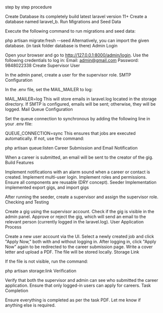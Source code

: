 step by step procedure

Create Database
its completely build latest laravel version 11+
Create a database named laravel_b.
Run Migrations and Seed Data

Execute the following command to run migrations and seed data:


php artisan migrate:fresh --seed
Alternatively, you can import the given database. (in task folder database is there)
Admin Login

Open your browser and go to http://127.0.0.1:8000/admin/login.
Use the following credentials to log in:
Email: admin@gmail.com
Password: 9848022338
Create Supervisor User

In the admin panel, create a user for the supervisor role.
SMTP Configuration

In the .env file, set the MAIL_MAILER to log:


MAIL_MAILER=log
This will store emails in laravel.log located in the storage directory. If SMTP is configured, emails will be sent; otherwise, they will be logged.
Mail Queue Configuration

Set the queue connection to synchronous by adding the following line in your .env file:


QUEUE_CONNECTION=sync
This ensures that jobs are executed automatically. If not, use the command:


php artisan queue:listen
Career Submission and Email Notification

When a career is submitted, an email will be sent to the creator of the gig.
Build Features

Implement notifications with an alarm sound when a career or contact is created.
Implement multi-user login.
Implement roles and permissions.
Ensure all components are reusable (DRY concept).
Seeder Implementation
implemented export gigs, and import gigs

After running the seeder, create a supervisor and assign the supervisor role.
Checking and Testing

Create a gig using the supervisor account.
Check if the gig is visible in the admin panel.
Approve or reject the gig, which will send an email to the relevant person (currently logged in the laravel.log).
User Application Process

Create a new user account via the UI.
Select a newly created job and click "Apply Now," both with and without logging in.
After logging in, click "Apply Now" again to be redirected to the career submission page.
Write a cover letter and upload a PDF. The file will be stored locally.
Storage Link

If the file is not visible, run the command:


php artisan storage:link
Verification

Verify that both the supervisor and admin can see who submitted the career application.
Ensure that only logged-in users can apply for careers.
Task Completion

Ensure everything is completed as per the task PDF.
Let me know if anything else is required.
